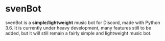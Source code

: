 # svenBot

svenBot is a **simple/lightweight** music bot for Discord, made with Python 3.6.
It is currently under heavy development, many features still to be added, 
but it will still remain a fairly simple and lightweight music bot.